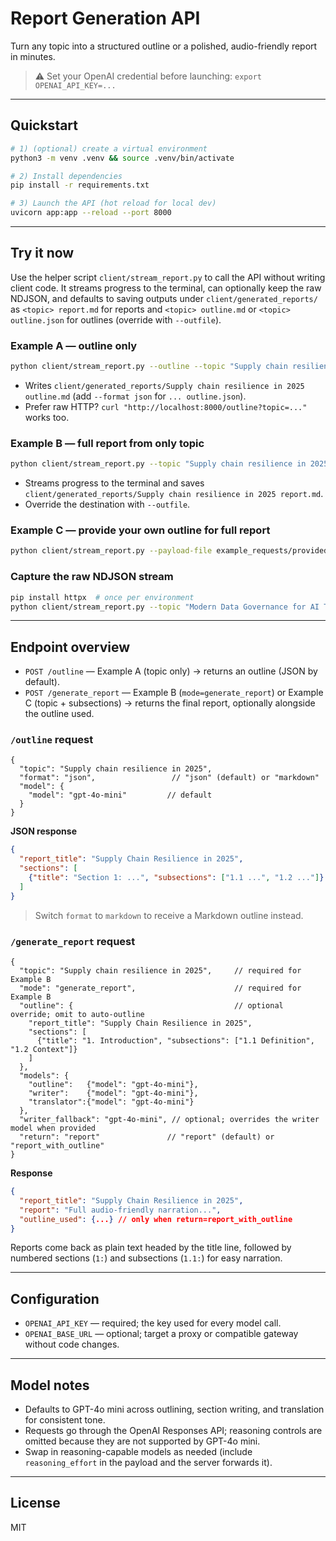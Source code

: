 # Report Generation API

Turn any topic into a structured outline or a polished, audio-friendly report in minutes.

> ⚠️ Set your OpenAI credential before launching: `export OPENAI_API_KEY=...`

---

## Quickstart

```bash
# 1) (optional) create a virtual environment
python3 -m venv .venv && source .venv/bin/activate

# 2) Install dependencies
pip install -r requirements.txt

# 3) Launch the API (hot reload for local dev)
uvicorn app:app --reload --port 8000
```

---

## Try it now

Use the helper script `client/stream_report.py` to call the API without writing client code. It streams progress to the terminal, can optionally keep the raw NDJSON, and defaults to saving outputs under `client/generated_reports/` as `<topic> report.md` for reports and `<topic> outline.md` or `<topic> outline.json` for outlines (override with `--outfile`).

### Example A — outline only

```bash
python client/stream_report.py --outline --topic "Supply chain resilience in 2025"
```

- Writes `client/generated_reports/Supply chain resilience in 2025 outline.md` (add `--format json` for `... outline.json`).
- Prefer raw HTTP? `curl "http://localhost:8000/outline?topic=..."` works too.

### Example B — full report from only topic

```bash
python client/stream_report.py --topic "Supply chain resilience in 2025" --show-progress
```

- Streams progress to the terminal and saves `client/generated_reports/Supply chain resilience in 2025 report.md`.
- Override the destination with `--outfile`.

### Example C — provide your own outline for full report

```bash
python client/stream_report.py --payload-file example_requests/provided_outline_request.json --show-progress
```

### Capture the raw NDJSON stream

```bash
pip install httpx  # once per environment
python client/stream_report.py --topic "Modern Data Governance for AI Teams" --show-progress --raw-stream run.ndjson
```

---

## Endpoint overview

- `POST /outline` — Example A (topic only) → returns an outline (JSON by default).
- `POST /generate_report` — Example B (`mode=generate_report`) or Example C (topic + subsections) → returns the final report, optionally alongside the outline used.

### `/outline` request

```jsonc
{
  "topic": "Supply chain resilience in 2025",
  "format": "json",                 // "json" (default) or "markdown"
  "model": {
    "model": "gpt-4o-mini"         // default
  }
}
```

**JSON response**

```json
{
  "report_title": "Supply Chain Resilience in 2025",
  "sections": [
    {"title": "Section 1: ...", "subsections": ["1.1 ...", "1.2 ..."]}
  ]
}
```

> Switch `format` to `markdown` to receive a Markdown outline instead.

### `/generate_report` request

```jsonc
{
  "topic": "Supply chain resilience in 2025",     // required for Example B
  "mode": "generate_report",                      // required for Example B
  "outline": {                                    // optional override; omit to auto-outline
    "report_title": "Supply Chain Resilience in 2025",
    "sections": [
      {"title": "1. Introduction", "subsections": ["1.1 Definition", "1.2 Context"]}
    ]
  },
  "models": {
    "outline":   {"model": "gpt-4o-mini"},
    "writer":    {"model": "gpt-4o-mini"},
    "translator":{"model": "gpt-4o-mini"}
  },
  "writer_fallback": "gpt-4o-mini", // optional; overrides the writer model when provided
  "return": "report"               // "report" (default) or "report_with_outline"
}
```

**Response**

```json
{
  "report_title": "Supply Chain Resilience in 2025",
  "report": "Full audio-friendly narration...",
  "outline_used": {...} // only when return=report_with_outline
}
```

Reports come back as plain text headed by the title line, followed by numbered sections (`1:`) and subsections (`1.1:`) for easy narration.

---

## Configuration

- `OPENAI_API_KEY` — required; the key used for every model call.
- `OPENAI_BASE_URL` — optional; target a proxy or compatible gateway without code changes.

---

## Model notes

- Defaults to GPT-4o mini across outlining, section writing, and translation for consistent tone.
- Requests go through the OpenAI Responses API; reasoning controls are omitted because they are not supported by GPT-4o mini.
- Swap in reasoning-capable models as needed (include `reasoning_effort` in the payload and the server forwards it).

---

## License

MIT
